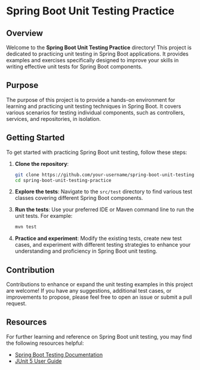 # Spring Boot Unit Testing Practice

## Overview

Welcome to the **Spring Boot Unit Testing Practice** directory! This project is dedicated to practicing unit testing in Spring Boot applications. It provides examples and exercises specifically designed to improve your skills in writing effective unit tests for Spring Boot components.

## Purpose

The purpose of this project is to provide a hands-on environment for learning and practicing unit testing techniques in Spring Boot. It covers various scenarios for testing individual components, such as controllers, services, and repositories, in isolation.

## Getting Started

To get started with practicing Spring Boot unit testing, follow these steps:

1. **Clone the repository**:
   ```bash
   git clone https://github.com/your-username/spring-boot-unit-testing-practice.git
   cd spring-boot-unit-testing-practice
   ```

2. **Explore the tests**:
   Navigate to the `src/test` directory to find various test classes covering different Spring Boot components.

3. **Run the tests**:
   Use your preferred IDE or Maven command line to run the unit tests. For example:
   ```bash
   mvn test
   ```

4. **Practice and experiment**:
   Modify the existing tests, create new test cases, and experiment with different testing strategies to enhance your understanding and proficiency in Spring Boot unit testing.

## Contribution

Contributions to enhance or expand the unit testing examples in this project are welcome! If you have any suggestions, additional test cases, or improvements to propose, please feel free to open an issue or submit a pull request.

## Resources

For further learning and reference on Spring Boot unit testing, you may find the following resources helpful:
- [Spring Boot Testing Documentation](https://docs.spring.io/spring-boot/docs/current/reference/html/features.html#features.testing)
- [JUnit 5 User Guide](https://junit.org/junit5/docs/current/user-guide/)

